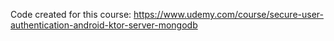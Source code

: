 Code created for this course: https://www.udemy.com/course/secure-user-authentication-android-ktor-server-mongodb
